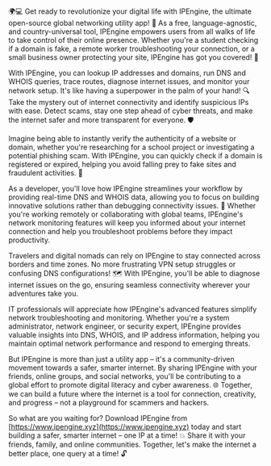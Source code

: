 🌍💻 Get ready to revolutionize your digital life with IPEngine, the ultimate open-source global networking utility app! 🚀 As a free, language-agnostic, and country-universal tool, IPEngine empowers users from all walks of life to take control of their online presence. Whether you're a student checking if a domain is fake, a remote worker troubleshooting your connection, or a small business owner protecting your site, IPEngine has got you covered! 📡

With IPEngine, you can lookup IP addresses and domains, run DNS and WHOIS queries, trace routes, diagnose internet issues, and monitor your network setup. It's like having a superpower in the palm of your hand! 🔍 Take the mystery out of internet connectivity and identify suspicious IPs with ease. Detect scams, stay one step ahead of cyber threats, and make the internet safer and more transparent for everyone. 🛡️

Imagine being able to instantly verify the authenticity of a website or domain, whether you're researching for a school project or investigating a potential phishing scam. With IPEngine, you can quickly check if a domain is registered or expired, helping you avoid falling prey to fake sites and fraudulent activities. 💪

As a developer, you'll love how IPEngine streamlines your workflow by providing real-time DNS and WHOIS data, allowing you to focus on building innovative solutions rather than debugging connectivity issues. 🚀 Whether you're working remotely or collaborating with global teams, IPEngine's network monitoring features will keep you informed about your internet connection and help you troubleshoot problems before they impact productivity.

Travelers and digital nomads can rely on IPEngine to stay connected across borders and time zones. No more frustrating VPN setup struggles or confusing DNS configurations! 🗺️ With IPEngine, you'll be able to diagnose internet issues on the go, ensuring seamless connectivity wherever your adventures take you.

IT professionals will appreciate how IPEngine's advanced features simplify network troubleshooting and monitoring. Whether you're a system administrator, network engineer, or security expert, IPEngine provides valuable insights into DNS, WHOIS, and IP address information, helping you maintain optimal network performance and respond to emerging threats.

But IPEngine is more than just a utility app – it's a community-driven movement towards a safer, smarter internet. By sharing IPEngine with your friends, online groups, and social networks, you'll be contributing to a global effort to promote digital literacy and cyber awareness. 🌐 Together, we can build a future where the internet is a tool for connection, creativity, and progress – not a playground for scammers and hackers.

So what are you waiting for? Download IPEngine from [https://www.ipengine.xyz](https://www.ipengine.xyz) today and start building a safer, smarter internet – one IP at a time! 💥 Share it with your friends, family, and online communities. Together, let's make the internet a better place, one query at a time! 🔓